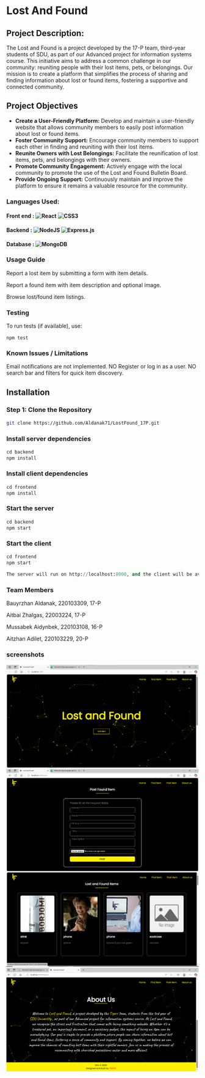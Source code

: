 # Lost And Found

## Project Description:
The Lost and Found  is a project developed by the 17-P team, third-year students of SDU, as part of our Advanced project for information systems course. This initiative aims to address a common challenge in our community: reuniting people with their lost items, pets, or belongings. Our mission is to create a platform that simplifies the process of sharing and finding information about lost or found items, fostering a supportive and connected community.

## Project Objectives
- **Create a User-Friendly Platform:** Develop and maintain a user-friendly website that allows community members to easily post information about lost or found items.
- **Foster Community Support:** Encourage community members to support each other in finding and reuniting with their lost items.
- **Reunite Owners with Lost Belongings:** Facilitate the reunification of lost items, pets, and belongings with their owners.
- **Promote Community Engagement:** Actively engage with the local community to promote the use of the Lost and Found Bulletin Board.
- **Provide Ongoing Support:** Continuously maintain and improve the platform to ensure it remains a valuable resource for the community.  
  
### Languages Used:
#### Front end : ![React](https://img.shields.io/badge/react-%2320232a.svg?style=flat&logo=react&logoColor=%2361DAFB) ![CSS3](https://img.shields.io/badge/css3-%231572B6.svg?style=flat&logo=css3&logoColor=white) 
#### Backend : ![NodeJS](https://img.shields.io/badge/node.js-6DA55F?style=flat&logo=node.js&logoColor=white) ![Express.js](https://img.shields.io/badge/express.js-%23404d59.svg?style=flat&logo=express&logoColor=%2361DAFB)
#### Database : ![MongoDB](https://img.shields.io/badge/MongoDB-%234ea94b.svg?style=flat&logo=mongodb&logoColor=white) <br />


### Usage Guide

Report a lost item by submitting a form with item details.

Report a found item with item description and optional image.

Browse lost/found item listings.


### Testing
To run tests (if available), use:
```
npm test
```

### Known Issues / Limitations
Email notifications are not implemented.
NO Register or log in as a user.
NO search bar and filters for quick item discovery.


## Installation

### Step 1: Clone the Repository

```bash
git clone https://github.com/Aldanak71/LostFound_17P.git

```
### Install server dependencies
```console cd server
cd backend
npm install
```
### Install client dependencies
```console
cd frontend
npm install
```
### Start the server
```console
cd backend
npm start
```
### Start the client
```console
cd frontend
npm start
```
```python
The server will run on http://localhost:8000, and the client will be available at http://localhost:3000
```

### Team Members

Bauyrzhan Aldanak, 220103309, 17-P

Aitbai Zhalgas, 22003224, 17-P

Mussabek Aidynbek, 220103108, 16-P

Aitzhan Adilet, 220103229, 20-P

### screenshots
![alt text](image.png)
![alt text](image-1.png)
![alt text](image-2.png)
![alt text](image-3.png)
